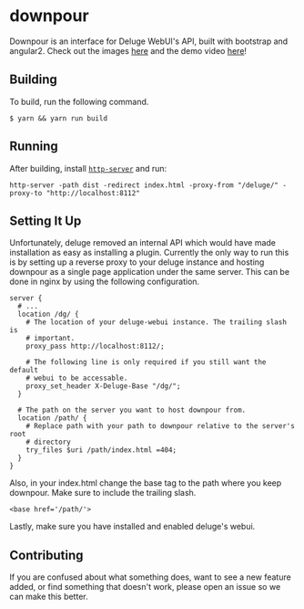 # downpour

Downpour is an interface for Deluge WebUI's API, built with bootstrap and
angular2. Check out the images [here][images] and the demo video [here][video]!

## Building

To build, run the following command.

    $ yarn && yarn run build

## Running
After building, install [`http-server`][http-server] and run:

    http-server -path dist -redirect index.html -proxy-from "/deluge/" -proxy-to "http://localhost:8112"

## Setting It Up
Unfortunately, deluge removed an internal API which would have made installation
as easy as installing a plugin. Currently the only way to run this is by setting
up a reverse proxy to your deluge instance and hosting downpour as a single page
application under the same server. This can be done in nginx by using the
following configuration.

    server {
      # ...
      location /dg/ {
        # The location of your deluge-webui instance. The trailing slash is
        # important.
        proxy_pass http://localhost:8112/;

        # The following line is only required if you still want the default
        # webui to be accessable.
        proxy_set_header X-Deluge-Base "/dg/";
      }

      # The path on the server you want to host downpour from.
      location /path/ {
        # Replace path with your path to downpour relative to the server's root
        # directory
        try_files $uri /path/index.html =404;
      }
    }

Also, in your index.html change the base tag to the path where you keep
downpour. Make sure to include the trailing slash.

    <base href='/path/'>

Lastly, make sure you have installed and enabled deluge's webui.

## Contributing

If you are confused about what something does, want to see a new feature
added, or find something that doesn't work, please open an issue so we can make
this better.

[images]: https://github.com/caffinatedmonkey/downpour/tree/master/images
[video]: https://www.youtube.com/watch?v=vjqBG-gBDBI
[http-server]: https://github.com/caffinatedmonkey/http-server

